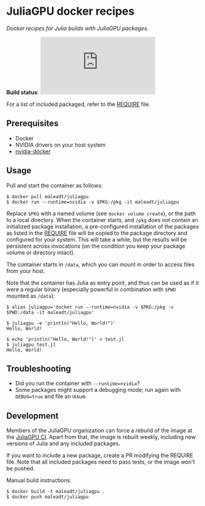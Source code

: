 JuliaGPU docker recipes
=======================

*Docker recipes for Julia builds with JuliaGPU packages.*

**Build status**: [![][buildbot-img]][buildbot-url]

[buildbot-img]: http://ci.maleadt.net/shields/build.php?builder=Docker&branch=latest
[buildbot-url]: http://ci.maleadt.net/shields/url.php?builder=Docker&branch=latest

For a list of included packaged, refer to the [REQUIRE](REQUIRE) file.


Prerequisites
-------------

* Docker
* NVIDIA drivers on your host system
* [nvidia-docker](https://github.com/NVIDIA/nvidia-docker)


Usage
-----

Pull and start the container as follows:

```
$ docker pull maleadt/juliagpu
$ docker run --runtime=nvidia -v $PKG:/pkg -it maleadt/juliagpu
```

Replace `$PKG` with a named volume (see `docker volume create`), or the path to
a local directory. When the container starts, and `/pkg` does not contain an
initialized package installation, a pre-configured installation of the packages
as listed in the [REQUIRE](REQUIRE) file will be copied to the package directory
and configured for your system. This will take a while, but the results will be
persistent across invocations (on the condition you keep your package volume or
directory intact).

The container starts in `/data`, which you can mount in order to access files
from your host.

Note that the container has Julia as entry point, and thus can be used as if it were a
regular binary (especially powerful in combination with `$PWD` mounted as `/data`):

```
$ alias juliagpu='docker run --runtime=nvidia -v $PKG:/pkg -v $PWD:/data -it maleadt/juliagpu'

$ juliagpu -e 'println("Hello, World!")'
Hello, World!

$ echo 'println("Hello, World!")' > test.jl
$ juliagpu test.jl
Hello, World!
```


Troubleshooting
---------------

* Did you run the container with `--runtime=nvidia`?
* Some packages might support a debugging mode; run again with `DEBUG=true` and file an issue.


Development
-----------

Members of the JuliaGPU organization can force a rebuild of the image at the [JuliaGPU
CI](http://ci.maleadt.net:8010/#/builders?tags=%2BDocker). Apart from that, the image is
rebuilt weekly, including new versions of Julia and any included packages.

If you want to include a new package, create a PR modifying the REQUIRE file. Note that all
included packages need to pass tests, or the image won't be pushed.

Manual build instructions:

```
$ docker build -t maleadt/juliagpu .
$ docker push maleadt/juliagpu
```

